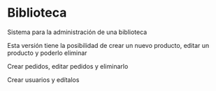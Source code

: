 # Biblioteca

Sistema para la administración de una biblioteca 

Esta versión tiene la posibilidad de crear un nuevo producto, editar un producto y poderlo eliminar

Crear pedidos, editar pedidos y eliminarlo 

Crear usuarios y edítalos  
